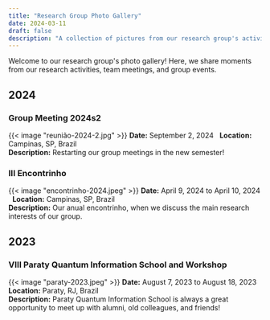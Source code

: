 ```yaml
---
title: "Research Group Photo Gallery"
date: 2024-03-11
draft: false
description: "A collection of pictures from our research group's activities and members."
---
```




Welcome to our research group's photo gallery! Here, we share moments from our research activities, team meetings, and group events.

## 2024
### **Group Meeting 2024s2**
{{< image "reunião-2024-2.jpg" >}}
**Date:**  September 2, 2024 &nbsp;
**Location:** Campinas, SP, Brazil  
**Description:** Restarting our group meetings in the new semester!



### **III Encontrinho**
{{< image "encontrinho-2024.jpeg" >}}
**Date:**  April 9, 2024 to April 10, 2024 &nbsp;
**Location:** Campinas, SP, Brazil  
**Description:** Our anual encontrinho, when we discuss the main research interests of our group.

## 2023

### **VIII Paraty Quantum Information School and Workshop**
{{< image "paraty-2023.jpeg" >}}
**Date:**  August 7, 2023 to August 18, 2023 &nbsp;
**Location:** Paraty, RJ, Brazil  
**Description:** Paraty Quantum Information School is always a great opportunity to meet up with alumni, old colleagues, and friends!

